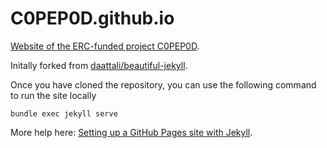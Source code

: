 # C0PEP0D.github.io

[Website of the ERC-funded project C0PEP0D](https://C0PEP0D.github.io).

Initally forked from [daattali/beautiful-jekyll](https://github.com/daattali/beautiful-jekyll).

Once you have cloned the repository, you can use the following command to run the site locally

``bundle exec jekyll serve``

More help here: [Setting up a GitHub Pages site with Jekyll](https://docs.github.com/en/pages/setting-up-a-github-pages-site-with-jekyll).
